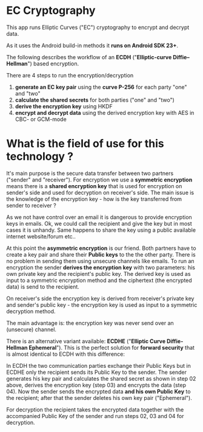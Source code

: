 # EC Cryptography

This app runs Elliptic Curves ("EC") cryptography to encrypt and decrypt data.

As it uses the Android build-in methods it **runs on Android SDK 23+**. 

The following describes the workflow of an **ECDH** ("**Elliptic-curve Diffie–Hellman**") based encryption.

There are 4 steps to run the encryption/decryption

1) **generate an EC key pair** using the **curve P-256** for each party "one" and "two"
2) **calculate the shared secrets** for both parties ("one" and "two")
3) **derive the encryption key** using HKDF
4) **encrypt and decrypt data** using the derived encryption key with AES in CBC- or GCM-mode

# What is the field of use for this technology ?

It's main purpose is the secure data transfer between two partners ("sender" and "receiver"). For encryption we use a 
**symmetric encryption** means there is a **shared encryption key** that is used for encryption on sender's side and 
used for decryption on receiver's side. The main issue is the knowledge of the encryption key - how is the key transferred 
from sender to receiver ?

As we not have control over an email it is dangerous to provide encryption keys in emails. Ok, we could call the recipient and 
give the key but in most cases it is unhandy. Same happens to share the key using a public available internet website/forum etc..

At this point the **asymmetric encryption** is our friend. Both partners have to create a key pair and share their **Public keys** to 
the the other party. There is no problem in sending them using unsecure channels like emails. To run an encryption the sender **derives the encryption key** 
with two parameters: his own private key and the recipient's public key. The derived key is used as input to a symmetric encryption method and 
the ciphertext (the encrypted data) is send to the recipient.

On receiver's side the encryption key is derived from receiver's private key and sender's public key - the encryption key is used as input to a symmetric 
decryption method.

The main advantage is: the encryption key was never send over an (unsecure) channel.

There is an alternative variant available: **ECDHE** ("**Elliptic Curve Diffie-Hellman Ephemeral**"). This is the perfect solution for **forward security** 
that is almost identical to ECDH with this difference:

In ECDH the two communication parties exchange their Public Keys but in ECDHE only the recipient sends its Public Key to the sender. The sender generates 
his key pair and calculates the shared secret as shown in step 02 above, derives the encryption key (step 03) and encrypts the data (step 04). Now the sender 
sends the encrypted data **and his own Public Key** to the recipient; after that the sender deletes his own key pair ("Ephemeral").

For decryption the recipient takes the encrypted data together with the accompanied Public Key of the sender and run steps 02, 03 and 04 for decryption.

